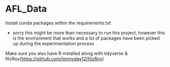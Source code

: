 # AFL_Data

Install conda packages within the requirements.txt
  - sorry this might be more than necessary to run this project, however
  this is the environment that works and a lot of packages have been picked up during
  the experimentation process

Make sure you also have R installed along with tidyverse & fitzRoy(https://github.com/jimmyday12/fitzRoy)

